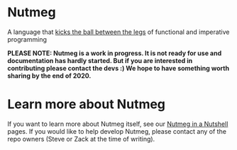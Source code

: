 # Nutmeg
A language that [kicks the ball between the legs](https://en.wikipedia.org/wiki/Nutmeg_(association_football)) of functional and imperative programming

**PLEASE NOTE: Nutmeg is a work in progress. It is not ready for use and documentation has hardly started. But if you are interested in contributing please contact the devs :) We hope to have something worth sharing by the end of 2020.**

# Learn more about Nutmeg

If you want to learn more about Nutmeg itself, see our [Nutmeg in a Nutshell](https://spicery.github.io/Nutmeg/) pages.
If you would like to help develop Nutmeg, please contact any of the repo owners (Steve or Zack at the time of writing).
